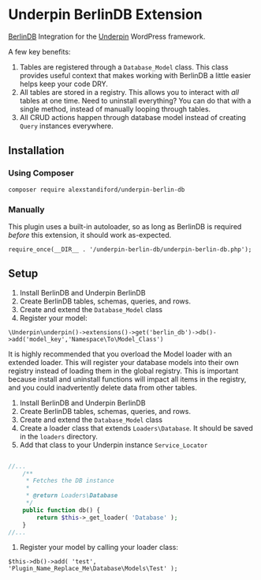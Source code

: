 # Underpin BerlinDB Extension

[BerlinDB]() Integration for the [Underpin]() WordPress framework.

A few key benefits:

1. Tables are registered through a `Database_Model` class. This class provides useful context that makes working
with BerlinDB a little easier helps keep your code DRY.
1. All tables are stored in a registry. This allows you to interact with _all_ tables at one time. Need to
   uninstall everything? You can do that with a single method, instead of manually looping through tables.
1. All CRUD actions happen through database model instead of creating `Query` instances everywhere.

## Installation

### Using Composer

`composer require alexstandiford/underpin-berlin-db`

### Manually

This plugin uses a built-in autoloader, so as long as BerlinDB is required _before_
this extension, it should work as-expected.

`require_once(__DIR__ . '/underpin-berlin-db/underpin-berlin-db.php');`

## Setup

1. Install BerlinDB and Underpin BerlinDB
1. Create BerlinDB tables, schemas, queries, and rows.
1. Create and extend the `Database_Model` class
1. Register your model:

`\Underpin\underpin()->extensions()->get('berlin_db')->db()->add('model_key','Namespace\To\Model_Class')`

It is highly recommended that you overload the Model loader with an extended loader. This will register your database
models into their own registry instead of loading them in the global registry. This is important because install and
uninstall functions will impact all items in the registry, and you could inadvertently delete data from other tables.

1. Install BerlinDB and Underpin BerlinDB
1. Create BerlinDB tables, schemas, queries, and rows.
1. Create and extend the `Database_Model` class
1. Create a loader class that extends `Loaders\Database`. It should be saved in the `loaders` directory.
1. Add that class to your Underpin instance `Service_Locator`
   
```php

//...
	/**
	 * Fetches the DB instance
	 *
	 * @return Loaders\Database
	 */
	public function db() {
		return $this->_get_loader( 'Database' );
	}
//...
```
1. Register your model by calling your loader class:

`$this->db()->add( 'test', 'Plugin_Name_Replace_Me\Database\Models\Test' );`
